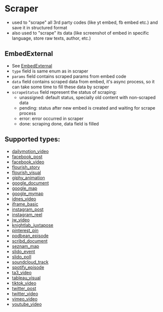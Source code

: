 # Scraper

- used to "scrape" all 3rd party codes (like yt embed, fb embed etc.) and save it in structured format
- also used to "scrape" its data (like screenshot of embed in specific language, store raw texts, author, etc.)

## EmbedExternal
- See [EmbedExternal](/editor/nodes/embed-external/)
- `type` field is same enum as in scraper
- `params` field contains scraped params from embed code
- `data` field contains scraped data from embed, it's async process, so it can take some time to fill these data by scraper
- `scrapeStatus` field represent the status of scraping:
  - unassigned: default status, specially old content with non-scraped data
  - pending: status after new embed is created and waiting for scrape process
  - error: error occurred in scraper
  - done: scraping done, data field is filled

## Supported types:
- [dailymotion_video](/editor/scraper/dailymotion_video/)
- [facebook_post](/editor/scraper/facebook_post/)
- [facebook_video](/editor/scraper/facebook_video/)
- [flourish_story](/editor/scraper/flourish_story/)
- [flourish_visual](/editor/scraper/flourish_visual/)
- [giphy_animation](/editor/scraper/giphy_animation/)
- [google_document](/editor/scraper/google_document/)
- [google_map](/editor/scraper/google_map/)
- [google_mymap](/editor/scraper/google_mymap/)
- [idnes_video](/editor/scraper/idnes_video/)
- [iframe_basic](/editor/scraper/iframe_basic/)
- [instagram_post](/editor/scraper/instagram_post/)
- [instagram_reel](/editor/scraper/instagram_reel/)
- [jw_video](/editor/scraper/jw_video/)
- [knightlab_juxtapose](/editor/scraper/knightlab_juxtapose/)
- [pinterest_pin](/editor/scraper/pinterest_pin/)
- [podbean_episode](/editor/scraper/podbean_episode/)
- [scribd_document](/editor/scraper/scribd_document/)
- [seznam_map](/editor/scraper/seznam_map/)
- [slido_event](/editor/scraper/slido_event/)
- [slido_poll](/editor/scraper/slido_poll/)
- [soundcloud_track](/editor/scraper/soundcloud_track/)
- [spotify_episode](/editor/scraper/spotify_episode/)
- [ta3_video](/editor/scraper/ta3_video/)
- [tableau_visual](/editor/scraper/tableau_visual/)
- [tiktok_video](/editor/scraper/tiktok_video/)
- [twitter_post](/editor/scraper/twitter_post/)
- [twitter_video](/editor/scraper/twitter_video/)
- [vimeo_video](/editor/scraper/vimeo_video/)
- [youtube_video](/editor/scraper/youtube_video/)
